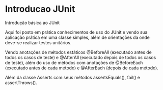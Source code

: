 # Introducao JUnit
Introdução básica ao JUnit

Aqui foi posto em prática conhecimentos de uso do JUnit e vendo sua aplicação prática em uma classe simples, além de orientações da onde deve-se realizar testes unitários.

Vendo anotações de métodos estáticos @BeforeAll (executado antes de todos os casos de teste) e @AfterAll (executado depois de todos os casos de teste), além do uso de métodos com anotações de @BeforeEach (executado antes de cada método) e @AfterEach (depois de cada método).

Além da classe Asserts com seus métodos assertsEquals(), fail() e assertThrows().
